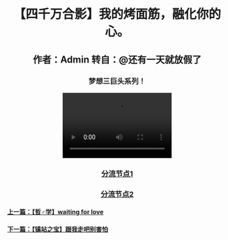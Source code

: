 <html>
<head>
</head>
<body>
      <div style="width:100%;margin:0 auto">
          <p><h1><center>【四千万合影】我的烤面筋，融化你的心。</center></h1></p> 
             <p><h2><center>作者：Admin 转自：@还有一天就放假了</center></h2></p> 
                <p><h3><center>梦想三巨头系列！</center></h3></p> 
                     <center><video src="FJJ.mp4"controls width="250" height="150"></video></center>
        <p><h3><center><a href="FJJ.mp4">分流节点1</a></center></h3></p>
        <p><h3><center><a href="https://www.bilibili.com/video/BV1GW411g7mc">分流节点2</a></center></h3></p>
        <p><h4><a href="4.html">上一篇：【哲♂学】waiting for love</a></h4></p>
        <p><h4><a href="6.html">下一篇：【镇站之宝】跟我走吧别害怕</a></h4></p>
    </div>
 </body>
</html>
